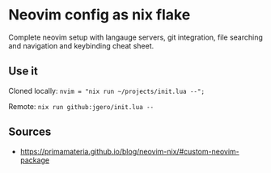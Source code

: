 # Neovim config as nix flake

Complete neovim setup with langauge servers, git integration, file searching and
navigation and keybinding cheat sheet.

## Use it

Cloned locally: `nvim = "nix run ~/projects/init.lua --";`

Remote: `nix run github:jgero/init.lua --`

## Sources

- https://primamateria.github.io/blog/neovim-nix/#custom-neovim-package

